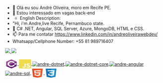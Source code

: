 - 👋 Olá eu sou André Oliveira, moro em Recife PE.
- 👀 Estou interessado em vagas back-end
- - English Description:
- "Hi, i'm Andre,live Recife, Pernambuco state.
- 🌱 C# .NET, Angular,  SQL Server, Azure, MongoDB, HTML e CSS.
- 📫 Para me contatar https://www.linkedin.com/in/andreoliveirawebdev/
- Whatsapp/Cellphone Number:  +55 81 989716407




<div align="left">
  <a href="https://github.com/andrewoliver616">
  <img height="180em" src="https://github-readme-stats.vercel.app/api?username=andrewoliver616&show_icons=true&theme=dark&include_all_commits=true&count_private=true"/>
  <img height="180em" src="https://github-readme-stats.vercel.app/api/top-langs/?username=andrewoliver616&layout=compact&langs_count=7&theme=dark"/>
</div>

  <div style="display: inline_block"><br>
      <img align="center" alt="andre-Csharp" height="30" width="40" src="https://raw.githubusercontent.com/devicons/devicon/master/icons/csharp/csharp-original.svg"/>
      <img align="center" alt="andre-Js" height="30" width="40" src="https://raw.githubusercontent.com/devicons/devicon/master/icons/javascript/javascript-plain.svg"/>
      <img align="center" alt="andre-dotnet" height="30" width="40" src="https://cdn.jsdelivr.net/gh/devicons/devicon/icons/dot-net/dot-net-original.svg"/>
    <img align="center" alt="andre-dotnet-core" height="30" width="40" src="https://cdn.jsdelivr.net/gh/devicons/devicon/icons/dotnetcore/dotnetcore-original.svg"/>
      <img align="center" alt="andre-angular" height="30" width="40" src="https://cdn.jsdelivr.net/gh/devicons/devicon/icons/angularjs/angularjs-original.svg"/>
      <img align="center" alt="andre-sql" height="30" width="40" src="https://cdn.jsdelivr.net/gh/devicons/devicon/icons/mysql/mysql-original.svg"/>
      <img align="center" alt="andre-HTML" height="30" width="40" src="https://raw.githubusercontent.com/devicons/devicon/master/icons/html5/html5-original.svg"/>
      <img align="center" alt="andre-CSS" height="30" width="40" src="https://raw.githubusercontent.com/devicons/devicon/master/icons/css3/css3-original.svg"/>

​     
</div>